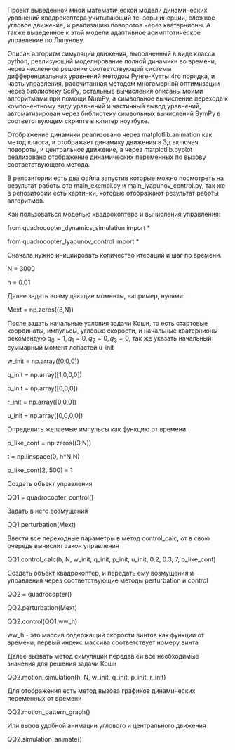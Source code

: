 Проект выведенной мной математической модели динамических уравнений квадрокоптера учитывающий тензоры инерции, сложное угловое движение, и реализацию поворотов через кватернионы. А также выведенное к этой модели адаптивное асимптотическое управление по Ляпунову.

Описан алгоритм симуляции движения, выполненный в виде класса python, реализующий моделирование полной динамики во времени, через численное решение соответствующей системы дифференциальных уравнений методом Рунге-Кутты 4го порядка, и часть управления, рассчитанная методом многомерной оптимизации через библиотеку SciPy, остальные вычисления описаны моими алгоритмами при помощи NumPy, а символьное вычисление перехода к компонентному виду уравнений и частичный вывод уравнений, автоматизирован через библиотеку символьных вычислений SymPy в соответствующем скрипте в юпитер ноутбуке.

Отображение динамики реализовано через matplotlib.animation как метод класса, и отображает динамику движения в 3д включая повороты, и центральное движение, а через matplotlib.pyplot реализовано отображение динамических переменных по вызову соответствующего метода.

В репозитории есть два файла запустив которые можно посмотреть на результат работы это main_exempl.py и main_lyapunov_control.py, так же в репозитории есть картинки, которые отображают результат работы алгоритмов.

Как пользоваться моделью квадрокоптера и вычисления управления:

from quadrocopter_dynamics_simulation import *

from quadrocopter_lyapunov_control import *

Сначала нужно инициировать количество итераций и шаг по времени.

N = 3000

h = 0.01

Далее задать возмущающие моменты, например, нулями:

Mext = np.zeros((3,N))

После задать начальные условия задачи Коши, то есть стартовые координаты, импульсы, угловые скорости, и начальные кватернионы рекомендую $q_0 = 1, q_1 = 0, q_2 = 0, q_3 = 0$, 
так же указать начальный суммарный момент лопастей u_init

w_init = np.array([0,0,0])

q_init = np.array([1,0,0,0])

p_init = np.array([0,0,0])

r_init = np.array([0,0,0])

u_init = np.array([0,0,0,0])

Определить желаемые импульсы как функцию от времени.

p_like_cont = np.zeros((3,N))

t = np.linspace(0, h*N,N)

p_like_cont[2,:500] =  1

Создать объект управления

QQ1 = quadrocopter_control() 

Задать в него возмущения

QQ1.perturbation(Mext)

Ввести все переходные параметры в метод control_calc, от в свою очередь вычислит закон управления

QQ1.control_calc(h, N, w_init, q_init, p_init, u_init, 0.2, 0.3, 7, p_like_cont)

Создать объект квадрокоптер, и передать ему возмущения и управления через соответствующие методы perturbation и control

QQ2 = quadrocopter()        

QQ2.perturbation(Mext)

QQ2.control(QQ1.ww_h)

ww_h - это массив содержащий скорости винтов как функции от времени, первый индекс массива соответствует номеру винта

Далее вызвать метод симуляции передав ей все необходимые значения для решения задачи Коши

QQ2.motion_simulation(h, N, w_init, q_init, p_init, r_init)

Для отображения есть метод вызова графиков динамических переменных от времени

QQ2.motion_pattern_graph()

Или вызов удобной анимации углового и центрального движения

QQ2.simulation_animate()
